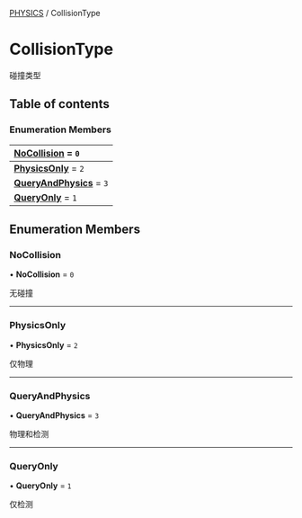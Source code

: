 [PHYSICS](../groups/PHYSICS.PHYSICS.md) / CollisionType

# CollisionType <Badge type="tip" text="Enumeration" /> <Score text="CollisionType" />

碰撞类型

## Table of contents

### Enumeration Members <Score text="Enumeration" /> 
| **[NoCollision](mw.CollisionType.md#nocollision)** = ``0``  |
| :----- |
| **[PhysicsOnly](mw.CollisionType.md#physicsonly)** = ``2`` |
| **[QueryAndPhysics](mw.CollisionType.md#queryandphysics)** = ``3`` |
| **[QueryOnly](mw.CollisionType.md#queryonly)** = ``1`` |

## Enumeration Members

### NoCollision <Score text="NoCollision" /> 

• **NoCollision** = ``0``

无碰撞

___

### PhysicsOnly <Score text="PhysicsOnly" /> 

• **PhysicsOnly** = ``2``

仅物理

___

### QueryAndPhysics <Score text="QueryAndPhysics" /> 

• **QueryAndPhysics** = ``3``

物理和检测

___

### QueryOnly <Score text="QueryOnly" /> 

• **QueryOnly** = ``1``

仅检测
